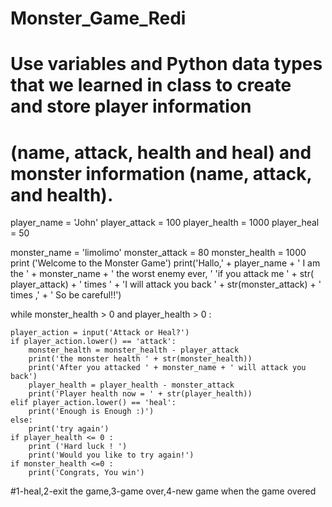 # Monster_Game_Redi
# Use variables and Python data types that we learned in class to create and store player information
# (name, attack, health and heal) and monster information (name, attack, and health).

player_name = 'John'
player_attack = 100
player_health = 1000
player_heal = 50

monster_name = 'limolimo'
monster_attack = 80
monster_health = 1000
print ('Welcome to the Monster Game')
print('Hallo,' + player_name + ' I am the ' + monster_name + ' the worst enemy ever, '
                                                             'if you attack me ' + str(
    player_attack) + ' times ' + 'I will attack you back ' + str(monster_attack) + ' times ,' + ' So be careful!!')

while monster_health > 0  and player_health > 0  :

    player_action = input('Attack or Heal?')
    if player_action.lower() == 'attack':
        monster_health = monster_health - player_attack
        print('the monster health ' + str(monster_health))
        print('After you attacked ' + monster_name + ' will attack you back')
        player_health = player_health - monster_attack
        print('Player health now = ' + str(player_health))
    elif player_action.lower() == 'heal':
        print('Enough is Enough :)')
    else:
        print('try again')
    if player_health <= 0 :
        print ('Hard luck ! ')
        print('Would you like to try again!')
    if monster_health <=0 :
        print('Congrats, You win')


#1-heal,2-exit the game,3-game over,4-new game when the game overed
